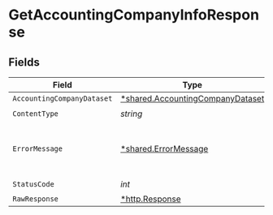 # GetAccountingCompanyInfoResponse


## Fields

| Field                                                                               | Type                                                                                | Required                                                                            | Description                                                                         |
| ----------------------------------------------------------------------------------- | ----------------------------------------------------------------------------------- | ----------------------------------------------------------------------------------- | ----------------------------------------------------------------------------------- |
| `AccountingCompanyDataset`                                                          | [*shared.AccountingCompanyDataset](../../models/shared/accountingcompanydataset.md) | :heavy_minus_sign:                                                                  | Success                                                                             |
| `ContentType`                                                                       | *string*                                                                            | :heavy_check_mark:                                                                  | N/A                                                                                 |
| `ErrorMessage`                                                                      | [*shared.ErrorMessage](../../models/shared/errormessage.md)                         | :heavy_minus_sign:                                                                  | Your API request was not properly authorized.                                       |
| `StatusCode`                                                                        | *int*                                                                               | :heavy_check_mark:                                                                  | N/A                                                                                 |
| `RawResponse`                                                                       | [*http.Response](https://pkg.go.dev/net/http#Response)                              | :heavy_minus_sign:                                                                  | N/A                                                                                 |